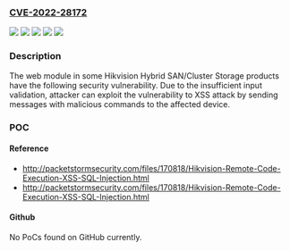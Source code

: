 ### [CVE-2022-28172](https://cve.mitre.org/cgi-bin/cvename.cgi?name=CVE-2022-28172)
![](https://img.shields.io/static/v1?label=Product&message=DS-A71024%2F48%2F72R%2CDS-A80624S%2CDS-A81016S%2CDS-A72024%2F72R%2CDS-A80316S%2CDS-A82024D&color=blue)
![](https://img.shields.io/static/v1?label=Product&message=DS-A71024%2F48R-CVS%2CDS-A72024%2F48R-CVS&color=blue)
![](https://img.shields.io/static/v1?label=Version&message=V1.X%3C%3D%20V1.1.4%20%20&color=brighgreen)
![](https://img.shields.io/static/v1?label=Version&message=V2.X%3C%3D%20V2.3.8-6%20&color=brighgreen)
![](https://img.shields.io/static/v1?label=Vulnerability&message=CWE-79%20Cross-site%20Scripting%20(XSS)&color=brighgreen)

### Description

The web module in some Hikvision Hybrid SAN/Cluster Storage products have the following security vulnerability. Due to the insufficient input validation, attacker can exploit the vulnerability to XSS attack by sending messages with malicious commands to the affected device.

### POC

#### Reference
- http://packetstormsecurity.com/files/170818/Hikvision-Remote-Code-Execution-XSS-SQL-Injection.html
- http://packetstormsecurity.com/files/170818/Hikvision-Remote-Code-Execution-XSS-SQL-Injection.html

#### Github
No PoCs found on GitHub currently.

